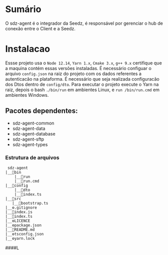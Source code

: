 # Sumário

O sdz-agent é o integrador da Seedz, é responsável por gerenciar o hub de conexão entre o Client e a Seedz.

# Instalacao

Essse projeto usa o `Node 12.14`, `Yarn 1.x`, `Cmake 3.x`, `g++ 9.x` certifique que a maquina contém essas versões instaladas.
É necessário configuar o arquivo `config.json` na raiz do projeto com os dados referentes a autenticacão na plataforma.
É necessário que seja realizada configuracão dos Dtos dentro de `config/dto`.
Para executar o projeto execute o Yarn na raiz, depois o bash `./bin/run` em ambientes Linux, e `run /bin/run.cmd` em ambientes Windows.

## Pacotes dependentes:

- sdz-agent-common
- sdz-agent-data
- sdz-agent-database
- sdz-agent-sftp
- sdz-agent-types

### Estrutura de arquivos

```
 sdz-agent
|__📁bin
    |__📃run
    |__📃run.cmd
|__📁config
    |__📁dto
    |__📃index.ts
|__📁src
   |__📃bootstrap.ts
|__⚙️.gitignore
|__📃index.js
|__📃index.ts
|__⚙️LICENCE
|__⚙️package.json
|__📃README.md
|__⚙️tsconfig.json
|__⚙️yarn.lock
```

####L
